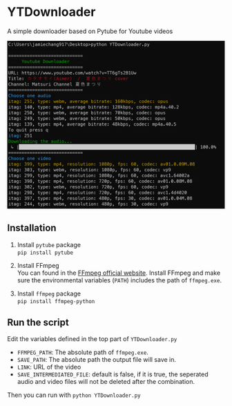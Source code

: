 # YTDownloader
A simple downloader based on Pytube for Youtube videos 

![](./example.png)

## Installation
1. Install `pytube` package  
`pip install pytube`

2. Install FFmpeg  
You can found in the [FFmpeg official website](https://www.ffmpeg.org/). Install FFmpeg and make sure the environmental variables (`PATH`) includes the path of `ffmpeg.exe`.

3. Install `ffmpeg` package  
`pip install ffmpeg-python`

## Run the script
Edit the variables defined in the top part of `YTDownloader.py`
* `FFMPEG_PATH`: The absolute path of `ffmpeg.exe`.
* `SAVE_PATH`: The absolute path the output file will save in.
* `LINK`: URL of the video
* `SAVE_INTERMEDIATED_FILE`: default is false, if it is true, the seperated audio and video files will not be deleted after the combination.  
  
Then you can run with `python YTDownloader.py`
